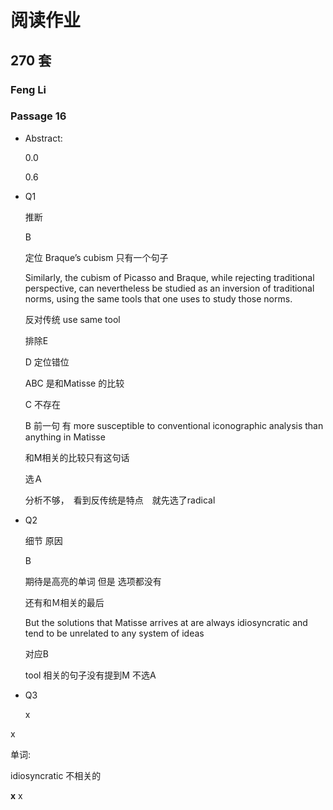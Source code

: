 # 阅读作业

## 270 套

### Feng Li

### Passage 16

* Abstract: 

  0.0

  0.6

* Q1

  推断

  B

  定位 Braque’s cubism 只有一个句子

  Similarly, the cubism of Picasso and Braque, while rejecting traditional perspective, can nevertheless be studied as an inversion of traditional norms, using the same tools that one uses to study those norms.

  反对传统 use same tool

  排除E

  D 定位错位

  ABC 是和Matisse 的比较

  C 不存在

  B 前一句 有  more susceptible to conventional iconographic analysis than anything in Matisse 

  和M相关的比较只有这句话 

  选Ａ

  分析不够，　看到反传统是特点　就先选了radical

* Q2

  细节 原因

  B

  期待是高亮的单词 但是 选项都没有  

  还有和Ｍ相关的最后　

  But the solutions that Matisse arrives at are always idiosyncratic and tend to be unrelated to any system of ideas

  对应B

  tool 相关的句子没有提到M 不选A

* Q3

  x

  

x

单词:



idiosyncratic  不相关的

__x__ x











